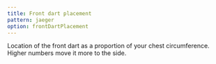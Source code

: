 ```yaml
---
title: Front dart placement
pattern: jaeger
option: frontDartPlacement
---
```


Location of the front dart as a proportion of your chest circumference. Higher numbers move it more to the side.